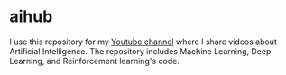 # aihub

I use this repository for my <a href="https://www.youtube.com/channel/UCVso5UVvQeGAuwbksmA95iA">Youtube channel</a> where I share videos about Artificial Intelligence. The repository includes Machine Learning, Deep Learning, and Reinforcement learning's code.
